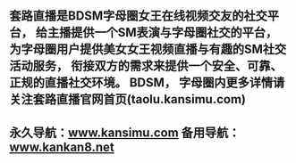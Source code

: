 套路直播是BDSM字母圈女王在线视频交友的社交平台， 
给主播提供一个SM表演与字母圈社交的平台，
为字母圈用户提供美女女王视频直播与有趣的SM社交活动服务， 
衔接双方的需求来提供一个安全、可靠、正规的直播社交环境。 
BDSM， 字母圈内更多详情请关注套路直播官网首页(taolu.kansimu.com)
----------------------------
永久导航：www.kansimu.com 
备用导航：www.kankan8.net
-------------------------------
